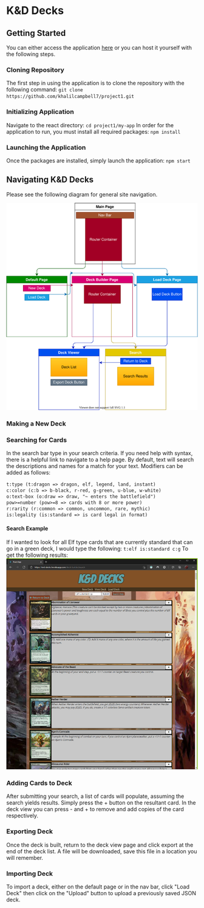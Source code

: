 # K&D Decks

## Getting Started

You can either access the application [here](https://knd-decks.herokuapp.com/deck-builder) or you can host it yourself with the following steps.

### Cloning Repository

The first step in using the application is to clone the repository with the following command:
`git clone https://github.com/khalilcampbell7/project1.git`

### Initializing Application

Navigate to the react directory:
`cd project1/my-app`
In order for the application to run, you must install all required packages:
`npm install`

### Launching the Application

Once the packages are installed, simply launch the application:
`npm start`

## Navigating K&D Decks

Please see the following diagram for general site navigation.

![Page Flow Diagram](/pageflow.svg)

### Making a New Deck



### Searching for Cards

In the search bar type in your search criteria.  If you need help with syntax, there is a helpful link to navigate to a help page.  By default, text will search the descriptions and names for a match for your text.  Modifiers can be added as follows:

```
t:type (t:dragon => dragon, elf, legend, land, instant)
c:color (c:b => b-black, r-red, g-green, u-blue, w-white)
o:text-box (o:draw => draw, "~ enters the battlefield")
pow>=number (pow>=8 => cards with 8 or more power)
r:rarity (r:common => common, uncommon, rare, mythic)
is:legality (is:standard => is card legal in format)
```

#### Search Example

If I wanted to look for all Elf type cards that are currently standard that can go in a green deck, I would type the following:
`t:elf is:standard c:g`
To get the following results:
![Search Example](search_example.png)


### Adding Cards to Deck

After submitting your search, a list of cards will populate, assuming the search yields results.  Simply press the + button on the resultant card.  In the deck view you can press - and + to remove and add copies of the card respectively.

### Exporting Deck

Once the deck is built, return to the deck view page and click export at the end of the deck list.  A file will be downloaded, save this file in a location you will remember.

### Importing Deck

To import a deck, either on the default page or in the nav bar, click "Load Deck" then click on the "Upload" button to upload a previously saved JSON deck.